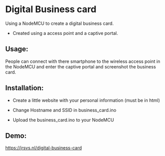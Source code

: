 # Digital Business card

Using a NodeMCU to create a digital business card.

- Created using a access point and a captive portal.

## Usage:
People can connect with there smartphone to the wireless access point in the NodeMCU and enter the captive portal and screenshot the business card.

## Installation:

- Create a little website with your personal information (must be in html)

- Change Hostname and SSID in business_card.ino

- Upload the business_card.ino to your NodeMCU

## Demo:

https://jrsvs.nl/digital-business-card
